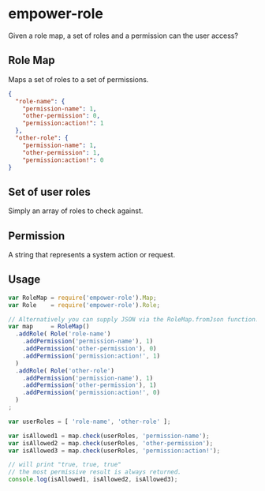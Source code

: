 # empower-role
Given a role map, a set of roles and a permission can the user access?

## Role Map
Maps a set of roles to a set of permissions.

```json
{
  "role-name": {
    "permission-name": 1,
    "other-permission": 0,
    "permission:action!": 1
  },
  "other-role": {
    "permission-name": 1,
    "other-permission": 1,
    "permission:action!": 0
}
```

## Set of user roles
Simply an array of roles to check against.

## Permission
A string that represents a system action or request.

## Usage

```javascript
var RoleMap = require('empower-role').Map;
var Role    = require('empower-role').Role;

// Alternatively you can supply JSON via the RoleMap.fromJson function.
var map     = RoleMap()
  .addRole( Role('role-name')
    .addPermission('permission-name'), 1)
    .addPermission('other-permission'), 0)
    .addPermission('permission:action!', 1)
  )
  .addRole( Role('other-role')
    .addPermission('permission-name'), 1)
    .addPermission('other-permission'), 1)
    .addPermission('permission:action!', 0)
  )
;

var userRoles = [ 'role-name', 'other-role' ];

var isAllowed1 = map.check(userRoles, 'permission-name');
var isAllowed2 = map.check(userRoles, 'other-permission');
var isAllowed3 = map.check(userRoles, 'permission:action!');

// will print "true, true, true"
// the most permissive result is always returned.
console.log(isAllowed1, isAllowed2, isAllowed3);

```
